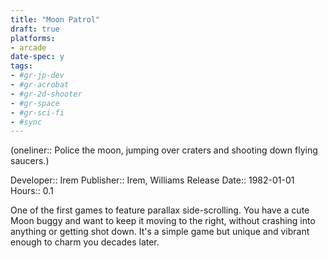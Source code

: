 ```yaml
---
title: "Moon Patrol"
draft: true
platforms:
- arcade
date-spec: y
tags:
- #gr-jp-dev 
- #gr-acrobat 
- #gr-2d-shooter 
- #gr-space 
- #gr-sci-fi 
- #sync
---
```


(oneliner:: Police the moon, jumping over craters and shooting down flying saucers.)

Developer:: Irem
Publisher:: Irem, Williams
Release Date:: 1982-01-01
Hours:: 0.1

One of the first games to feature parallax side-scrolling. You have a cute Moon buggy and want to keep it moving to the right, without crashing into anything or getting shot down. It's a simple game but unique and vibrant enough to charm you decades later.